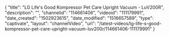 {
    "title": "LG Life's Good Kompressor Pet Care Upright Vacuum - LuV200R",
    "description": "",
    "channelid": "114661406",
    "videoid": "111179991",
    "date_created": "1502923615",
    "date_modified": "1516657589",
    "type": "captivate",
    "layout": "channelVideo",
    "url": "\/latest-videos\/lg-life-s-good-kompressor-pet-care-upright-vacuum-luv200r\/114661406-111179991"
}